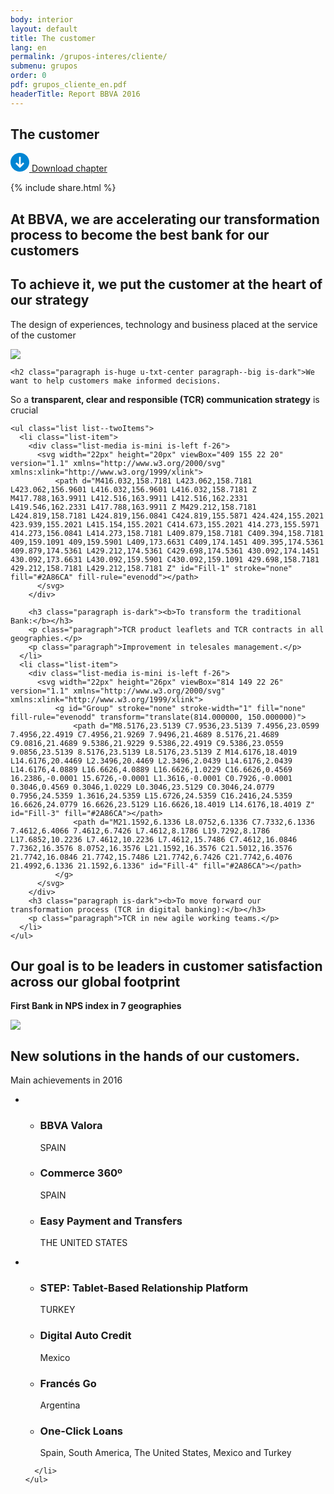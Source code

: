 ```yaml
---
body: interior
layout: default
title: The customer
lang: en
permalink: /grupos-interes/cliente/
submenu: grupos
order: 0
pdf: grupos_cliente_en.pdf
headerTitle: Report BBVA 2016
---
```


<section class="principal"  data-parallax="scroll" data-speed=".4" data-image-src="{{site.baseurl}}/images/bg-cliente.png">
  <div class="section-header section-header--strategy">
    <h1>The customer</h1>
  </div>
</section>

<section class="section-option">
  <div class="container container--small u-flex u-space-between">
    <p class="download-option">
      <a href="{{site.baseurl}}/downloads/{{ page.pdf }}">
        <svg width="30px" height="30px" viewBox="-7 -1741 30 30" version="1.1" xmlns="http://www.w3.org/2000/svg" xmlns:xlink="http://www.w3.org/1999/xlink">
          <path d="M8,-1741 C-0.318181818,-1741 -7,-1734.31818 -7,-1726 C-7,-1717.68182 -0.318181818,-1711 8,-1711 C16.3181818,-1711 23,-1717.68182 23,-1726 C23,-1734.31818 16.3181818,-1741 8,-1741 Z M14.6136364,-1723.47727 L8.47727273,-1717.34091 C8.34090909,-1717.20455 8.13636364,-1717.13636 8,-1717.13636 C7.79545455,-1717.13636 7.65909091,-1717.20455 7.52272727,-1717.34091 L1.38636364,-1723.47727 C1.25,-1723.61364 1.18181818,-1723.75 1.18181818,-1723.95455 C1.18181818,-1724.15909 1.25,-1724.29545 1.38636364,-1724.43182 L2.34090909,-1725.38636 C2.61363636,-1725.65909 3.02272727,-1725.65909 3.29545455,-1725.38636 L6.02272727,-1722.65909 C6.22727273,-1722.45455 6.63636364,-1722.59091 6.63636364,-1722.93182 L6.63636364,-1734.18182 C6.63636364,-1734.59091 6.90909091,-1734.86364 7.31818182,-1734.86364 L8.68181818,-1734.86364 C9.09090909,-1734.86364 9.36363636,-1734.59091 9.36363636,-1734.18182 L9.36363636,-1722.86364 C9.36363636,-1722.59091 9.70454545,-1722.38636 9.97727273,-1722.59091 L12.7045455,-1725.31818 C12.9772727,-1725.59091 13.3863636,-1725.59091 13.6590909,-1725.31818 L14.6136364,-1724.36364 C14.75,-1724.22727 14.8181818,-1724.09091 14.8181818,-1723.88636 C14.8181818,-1723.75 14.75,-1723.61364 14.6136364,-1723.47727 Z" id="Shape" stroke="none" fill="#0085D3" fill-rule="evenodd"></path>
        </svg>
        Download chapter
      </a>
    </p>
    {% include share.html %}


  </div>
</section>

<section class="section section--blue section--piramids">
  <div class="container container--small">
    <h2 class="txt-cite u-txt-center">At BBVA, we are
accelerating our
transformation
process to
become the best
bank for our
customers</h2>
  </div>
</section>
<section class="section section--client">
  <div class="container container--small">
    <h2 class="u-txt-center title-section title-section--inside">To achieve it, we put the customer at the heart of our strategy</h2>
    <p class="paragraph is-huge u-txt-center paragraph--big">The design of experiences,
technology and business placed at the
service of the customer</p>
  </div>
</section>

<section class="section section--grey">
  <div class="container container--small">
    <div class="section-media section-media--negocio">
      <a href="{{site.baseurl}}/downloads/grupos_cliente_experiencia_en.pdf">
        <img style="max-width: 710px;" src="{{site.baseurl}}/images/negocio-graphic-eng.svg" />
      </a>
    </div>

    <h2 class="paragraph is-huge u-txt-center paragraph--big is-dark">We want to help customers make informed decisions.
So a <b>transparent, clear and responsible (TCR)
communication strategy</b> is crucial</h2>

    <ul class="list list--twoItems">
      <li class="list-item">
        <div class="list-media is-mini is-left f-26">
          <svg width="22px" height="20px" viewBox="409 155 22 20" version="1.1" xmlns="http://www.w3.org/2000/svg" xmlns:xlink="http://www.w3.org/1999/xlink">
              <path d="M416.032,158.7181 L423.062,158.7181 L423.062,156.9601 L416.032,156.9601 L416.032,158.7181 Z M417.788,163.9911 L412.516,163.9911 L412.516,162.2331 L419.546,162.2331 L417.788,163.9911 Z M429.212,158.7181 L424.819,158.7181 L424.819,156.0841 C424.819,155.5871 424.424,155.2021 423.939,155.2021 L415.154,155.2021 C414.673,155.2021 414.273,155.5971 414.273,156.0841 L414.273,158.7181 L409.879,158.7181 C409.394,158.7181 409,159.1091 409,159.5901 L409,173.6631 C409,174.1451 409.395,174.5361 409.879,174.5361 L429.212,174.5361 C429.698,174.5361 430.092,174.1451 430.092,173.6631 L430.092,159.5901 C430.092,159.1091 429.698,158.7181 429.212,158.7181 L429.212,158.7181 Z" id="Fill-1" stroke="none" fill="#2A86CA" fill-rule="evenodd"></path>
          </svg>
        </div>

        <h3 class="paragraph is-dark"><b>To transform the traditional Bank:</b></h3>
        <p class="paragraph">TCR product leaflets and TCR contracts in all geographies.</p>
        <p class="paragraph">Improvement in telesales management.</p>
      </li>
      <li class="list-item">
        <div class="list-media is-mini is-left f-26">
          <svg width="22px" height="26px" viewBox="814 149 22 26" version="1.1" xmlns="http://www.w3.org/2000/svg" xmlns:xlink="http://www.w3.org/1999/xlink">
              <g id="Group" stroke="none" stroke-width="1" fill="none" fill-rule="evenodd" transform="translate(814.000000, 150.000000)">
                  <path d="M8.5176,23.5139 C7.9536,23.5139 7.4956,23.0599 7.4956,22.4919 C7.4956,21.9269 7.9496,21.4689 8.5176,21.4689 C9.0816,21.4689 9.5386,21.9229 9.5386,22.4919 C9.5386,23.0559 9.0856,23.5139 8.5176,23.5139 L8.5176,23.5139 Z M14.6176,18.4019 L14.6176,20.4469 L2.3496,20.4469 L2.3496,2.0439 L14.6176,2.0439 L14.6176,4.0889 L16.6626,4.0889 L16.6626,1.0229 C16.6626,0.4569 16.2386,-0.0001 15.6726,-0.0001 L1.3616,-0.0001 C0.7926,-0.0001 0.3046,0.4569 0.3046,1.0229 L0.3046,23.5129 C0.3046,24.0779 0.7956,24.5359 1.3616,24.5359 L15.6726,24.5359 C16.2416,24.5359 16.6626,24.0779 16.6626,23.5129 L16.6626,18.4019 L14.6176,18.4019 Z" id="Fill-3" fill="#2A86CA"></path>
                  <path d="M21.1592,6.1336 L8.0752,6.1336 C7.7332,6.1336 7.4612,6.4066 7.4612,6.7426 L7.4612,8.1786 L19.7292,8.1786 L17.6852,10.2236 L7.4612,10.2236 L7.4612,15.7486 C7.4612,16.0846 7.7362,16.3576 8.0752,16.3576 L21.1592,16.3576 C21.5012,16.3576 21.7742,16.0846 21.7742,15.7486 L21.7742,6.7426 C21.7742,6.4076 21.4992,6.1336 21.1592,6.1336" id="Fill-4" fill="#2A86CA"></path>
              </g>
          </svg>
        </div>
        <h3 class="paragraph is-dark"><b>To move forward our transformation process (TCR in digital banking):</b></h3>
        <p class="paragraph">TCR in new agile working teams.</p>
      </li>
    </ul>


  </div>
</section>


<section class="section">
  <div class="container container--small">
    <h2 class="u-txt-center title-section title-section--inside">Our goal is to be leaders in customer satisfaction across our global footprint</h2>
    <p class="paragraph is-l u-txt-center paragraph--big u-blue u-upperCase"><b>First Bank in NPS index in 7 geographies </b></p>
    <div class="section-media">
        <img src="{{site.baseurl}}/images/map-cliente-eng.svg" style="max-width: 710px;" />
    </div>
  </div>
</section>


<section class="section section--blue section--piramids">
  <div class="container container--small">
    <h2 class="u-txt-center title-section title-section--inside">New solutions in the hands of our customers.</h2>
    <p class="paragraph is-l u-txt-center paragraph--big"> Main achievements in 2016</p>
    <ul class="list list--twoItems u-txt-center">
      <li class="list-item">
        <ul class="list-solutions">
          <li>
            <h3 class="list-solutionsTitle"><b>BBVA Valora</b></h3>
            <p class="list-solutionsCountry">SPAIN</p>
          </li>
          <li>
            <h3 class="list-solutionsTitle"><b>Commerce 360º</b></h3>
            <p class="list-solutionsCountry">SPAIN</p>
          </li>
          <li>
            <h3 class="list-solutionsTitle"><b>Easy Payment and Transfers</b></h3>
            <p class="list-solutionsCountry">THE UNITED STATES</p>
          </li>
        </ul>
      </li>
      <li class="list-item">
        <ul class="list-solutions">
          <li>
            <h3 class="list-solutionsTitle"><b>STEP:  Tablet-Based Relationship Platform</b></h3>
            <p class="list-solutionsCountry">TURKEY</p>
          </li>
          <li>
            <h3 class="list-solutionsTitle"><b>Digital Auto Credit</b></h3>
            <p class="list-solutionsCountry">Mexico</p>
          </li>
          <li>
            <h3 class="list-solutionsTitle"><b>Francés Go</b></h3>
            <p class="list-solutionsCountry">Argentina</p>
          </li>
          <li>
            <h3 class="list-solutionsTitle"><b>One-Click Loans</b></h3>
            <p class="list-solutionsCountry">Spain, South America, The United States, Mexico and Turkey</p>
          </li>
        </ul>

      </li>
    </ul>


<!--
    <p class="link-more is-white">
      <a href="#">
        <svg version="1.1" width="20" id="Capa_1" xmlns="http://www.w3.org/2000/svg" xmlns:xlink="http://www.w3.org/1999/xlink" x="0px" y="0px" viewBox="0 0 15.2 20.3" xml:space="preserve">
          <g>
            <path fill="#FFF" d="M10.2,0h-3H0.5C0.2,0,0,0.2,0,0.5v19.3c0,0.3,0.2,0.5,0.5,0.5h14.2c0.3,0,0.5-0.2,0.5-0.5V5.1L10.2,0z
               M3.4,11.3H2.9v1.4H1.7V8.2h1.7c1,0,2,0.2,2,1.5C5.3,11.1,4.3,11.3,3.4,11.3z M7.4,12.7H5.8V8.2h1.5c1.3,0,2.5,0.5,2.5,2.2
              C9.8,12.2,8.7,12.7,7.4,12.7z M13.6,9.2h-1.9v0.8H13v1h-1.3v1.6h-1.3V8.2h3.1V9.2z"/>
            <path class="#FFF" d="M3.4,9.1H2.9v1.2h0.5c0.6,0,0.7-0.3,0.7-0.6C4.1,9.4,4,9.1,3.4,9.1z"/>
            <path class="#FFF" d="M7.4,9.2H7.1v2.5h0.3c0.9,0,1.2-0.3,1.2-1.3C8.6,9.6,8.3,9.2,7.4,9.2z"/>
          </g>
          </svg>
          Read more
      </a>
    </p>-->
  </div>
</section>
